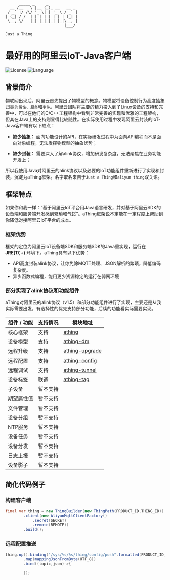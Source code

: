 ```text
      _____ _     _
  __ /__   \ |__ (_)_ __   __ _
 / _` |/ /\/ '_ \| | '_ \ / _` |
| (_| / /  | | | | | | | | (_| |
 \__,_\/   |_| |_|_|_| |_|\__, |
                          |___/

Just a Thing
```

# 最好用的阿里云IoT-Java客户端

![License](https://img.shields.io/badge/license-MIT-brightgreen)
![Language](https://img.shields.io/badge/language-java-brightgreen)

## 背景简介

物联网出现后，阿里云首先提出了物模型的概念。物模型将设备控制行为高度抽象归类为`属性`、`服务`和`事件`。阿里云团队将主要的精力投入到了Linux设备的支持和完善中，可以在他们的C/C++工程架构中看到非常完善的实现和优雅的工程架构，但其在Java上的支持则显得比较随性。在实际使用过程中发现阿里云封装的IoT-Java客户端有以下缺点：

- **缺少抽象：** 面向功能设计的API，在实际研发过程中为面向API编程而不是面向对象编程，无法发挥物模型的抽象优势；

- **缺少封装：** 需要深入了解alink协议，增加研发复杂度，无法聚焦在业务功能开发上；

所以我使用Java对阿里云的alink协议以及必要的IoT功能组件重新进行了实现和封装，沉淀为aThing框架。名字取名来自于`Just a Thing`和`aliyun thing`双关语。

## 框架特点

如果你和我一样：“基于阿里云IoT平台用Java语言研发，并对基于阿里云SDK的设备端和服务端开发感到繁琐和气馁”。aThing框架说不定能在一定程度上帮助到你降低对接阿里云IoT平台的成本。

### 框架优势

框架的定位为阿里云IoT设备端SDK和服务端SDK的Java重实现，运行在 **JRE[17,+)** 环境下。aThing具有以下优势：

- API高度封装alink协议，让你免除MQTT处理、JSON解析的繁琐，降低编码复杂度。
- 异步函数式编程，能用更少资源稳定的运行在弱网环境

### 部分实现了alink协议和功能组件

aThing对阿里云的alink协议（v1.5）和部分功能组件进行了实现，主要还是从我实际需要出发，有选择性的优先支持部分功能，后续的功能看实际需要实现。

|组件 / 功能|支持情况|模块地址|
|---|---|---|
|核心框架|支持|[athing](https://github.com/athingx/athing)|
|设备模型|支持|[athing-dm](https://github.com/athingx/athing-dm)|
|远程升级|支持|[athing-upgrade](https://github.com/athingx/athing-upgrade)|
|远程配置|支持|[athing-config](https://github.com/athingx/athing-config)|
|远程调试|支持|[athing-tunnel](https://github.com/athingx/athing-tunnel)|
|设备标签|联调|[athing-tag](https://github.com/athingx/athing-tag)|
|子设备|暂不支持||
|期望属性值|暂不支持||
|文件管理|暂不支持||
|设备分组|暂不支持||
|NTP服务|暂不支持||
|设备任务|暂不支持||
|设备分发|暂不支持||
|日志上报|暂不支持||
|设备影子|暂不支持||

## 简化代码例子

### 构建客户端

```java
final var thing = new ThingBuilder(new ThingPath(PRODUCT_ID,THING_ID))
        .client(new AliyunMqttClientFactory()
            .secret(SECRET)
            .remote(REMOTE))
        .build();
```

### 远程配置推送

```java
thing.op().binding("/sys/%s/%s/thing/config/push".formatted(PRODUCT_ID, THING_ID))
        .map(mappingJsonFromByte(UTF_8))
        .bind((topic,json)->{

        });
```
